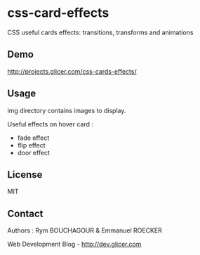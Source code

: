 # css-card-effects

CSS useful cards effects: transitions, transforms and animations

## Demo

http://projects.glicer.com/css-cards-effects/

## Usage

img directory contains images to display.

Useful effects on hover card :

* fade effect
* flip effect
* door effect

## License 

MIT

## Contact

Authors : Rym BOUCHAGOUR & Emmanuel ROECKER

Web Development Blog - http://dev.glicer.com

